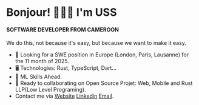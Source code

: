Bonjour! 👦🏾🤝 I'm USS
=======================================================================================================================================

#### SOFTWARE DEVELOPER FROM CAMEROON
We do this, not because it's easy, but because we want to make it easy.

* 👀 Looking for a SWE position in Europe (London, Paris, Lausanne) for the 11 month of 2025.
* 🖥️ Technologies: Rust, TypeScript, Dart...
* 🌱 ML Skills Ahead.
* 🤝 Ready to collaborating on Open Source Projet: Web, Mobile and Rust LLP(Low Level Programing).
* Contact me via [Website](https://uss-franckmekoulou.web.app/) [Linkedin](https://www.linkedin.com/in/franck-mekoulou/) [Email](mailto:franckmekoulou.dev@hotmail.com).
